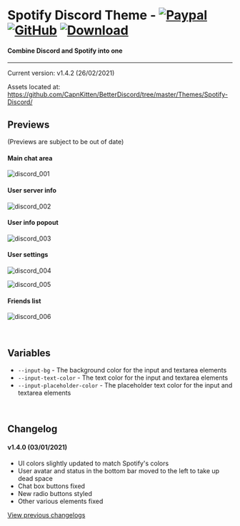 # Spotify Discord Theme - [![Paypal][paypal-logo]][paypal-url] [![GitHub][github-logo]][github-url] [![Download][download-logo]][download-url] 
#### Combine Discord and Spotify into one
<hr>

Current version: v1.4.2 (26/02/2021)

Assets located at: https://github.com/CapnKitten/BetterDiscord/tree/master/Themes/Spotify-Discord/

## Previews

(Previews are subject to be out of date)

#### Main chat area

![discord_001](https://user-images.githubusercontent.com/4013216/117520405-03d19280-af76-11eb-9302-5c1af8d74177.png)

#### User server info

![discord_002](https://user-images.githubusercontent.com/4013216/117520414-1055eb00-af76-11eb-9fa6-e08bb79b7f35.png)

#### User info popout

![discord_003](https://user-images.githubusercontent.com/4013216/117520420-177cf900-af76-11eb-953a-c096e87c354b.png)

#### User settings

![discord_004](https://user-images.githubusercontent.com/4013216/117520429-1fd53400-af76-11eb-94d8-b734bb26ec14.png)

![discord_005](https://user-images.githubusercontent.com/4013216/117520446-33809a80-af76-11eb-9780-c79d3fdc6468.png)

#### Friends list

![discord_006](https://user-images.githubusercontent.com/4013216/117520455-4004f300-af76-11eb-893e-8577a57695e7.png)

&nbsp;

## Variables

 - `--input-bg` - The background color for the input and textarea elements
 - `--input-text-color` - The text color for the input and textarea elements
 - `--input-placeholder-color` - The placeholder text color for the input and textarea elements

&nbsp;

## Changelog

#### v1.4.0 (03/01/2021)
* UI colors slightly updated to match Spotify's colors
* User avatar and status in the bottom bar moved to the left to take up dead space
* Chat box buttons fixed
* New radio buttons styled
* Other various elements fixed


[View previous changelogs](https://github.com/CapnKitten/BetterDiscord/blob/master/Themes/Spotify-Discord/changelog.md)

[paypal-logo]: https://img.shields.io/static/v1?label=PayPal&message=Donate&style=flat&logo=paypal&color=blue
[paypal-url]: https://paypal.me/capnkitten

[github-logo]: https://img.shields.io/static/v1?label=GitHub&message=Sponsor&style=flat&logo=github&color=black
[github-url]: https://github.com/sponsors/CapnKitten

[download-logo]: https://img.shields.io/static/v1?label=Download&message=Theme&style=flat&color=blue
[download-url]: https://betterdiscord.net/ghdl?url=https://raw.githubusercontent.com/CapnKitten/Spotify-Discord/master/Spotify-Discord.theme.css
